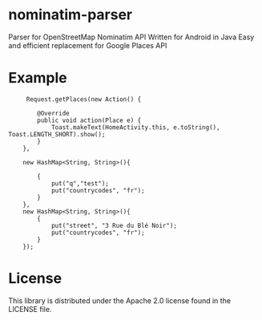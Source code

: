 # nominatim-parser
Parser for OpenStreetMap Nominatim API
Written for Android in Java
Easy and efficient replacement for Google Places API

# Example
         Request.getPlaces(new Action() {
           
            @Override
            public void action(Place e) {
                Toast.makeText(HomeActivity.this, e.toString(), Toast.LENGTH_SHORT).show();
            }
        },
        
        new HashMap<String, String>(){
        
            {
                put("q","test");
                put("countrycodes", "fr");
            }
        },
        new HashMap<String, String>(){
            {
                put("street", "3 Rue du Blé Noir");
                put("countrycodes", "fr");
            }
        });
        
# License

This library is distributed under the Apache 2.0 license found in the LICENSE file.
